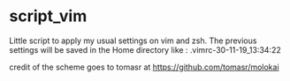 # script_vim

Little script to apply my usual settings on vim and zsh.
The previous settings will be saved in the Home directory like : .vimrc-30-11-19_13:34:22

credit of the scheme goes to tomasr at https://github.com/tomasr/molokai
